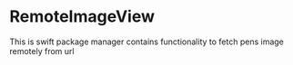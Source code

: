 # RemoteImageView

This is swift package manager contains functionality to fetch pens image remotely from url 
